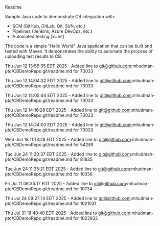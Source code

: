 Readme

Sample Java code to demonstrate CB integration with:
- SCM (GitHub, GitLab, Git, SVN, etc.)
- Pipelines (Jenkins, Azure DevOps, etc.)
- Automated testing (xUnit)

The code is a simple "Hello World" Java application that can be built and 
tested with Maven. It demonstrates the ability to automate the process of
uploading test results to CB.

Thu Jun 12 13:56:35 EDT 2025 - Added line to git@github.com:mhudman-ptc/CBDemoRepo.git/readme.md for 73033

Thu Jun 12 14:04:32 EDT 2025 - Added line to git@github.com:mhudman-ptc/CBDemoRepo.git/readme.md for 73033

Thu Jun 12 14:05:44 EDT 2025 - Added line to git@github.com:mhudman-ptc/CBDemoRepo.git/readme.md for 73033

Thu Jun 12 14:16:28 EDT 2025 - Added line to git@github.com:mhudman-ptc/CBDemoRepo.git/readme.md for 73033

Thu Jun 12 14:24:00 EDT 2025 - Added line to git@github.com:mhudman-ptc/CBDemoRepo.git/readme.md for 73033

Wed Jun 18 11:13:28 EDT 2025 - Added line to git@github.com:mhudman-ptc/CBDemoRepo.git/readme.md for 54289

Tue Jun 24 11:20:37 EDT 2025 - Added line to git@github.com:mhudman-ptc/CBDemoRepo.git/readme.md for 81835

Tue Jun 24 11:35:21 EDT 2025 - Added line to git@github.com:mhudman-ptc/CBDemoRepo.git/readme.md for 10356

Fri Jul 11 09:35:17 EDT 2025 - Added line to git@github.com:mhudman-ptc/CBDemoRepo.git/readme.md for 10734

Thu Jul 24 09:27:14 EDT 2025 - Added line to git@github.com:mhudman-ptc/CBDemoRepo.git/readme.md for 1021031

Thu Jul 31 18:40:40 EDT 2025 - Added line to git@github.com:mhudman-ptc/CBDemoRepo.git/readme.md for 1022933
